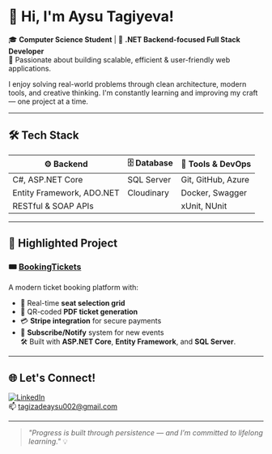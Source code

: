 # 👋 Hi, I'm Aysu Tagiyeva!

🎓 **Computer Science Student** | 🧠 **.NET Backend-focused Full Stack Developer**  
🚀 Passionate about building scalable, efficient & user-friendly web applications.

I enjoy solving real-world problems through clean architecture, modern tools, and creative thinking. I'm constantly learning and improving my craft — one project at a time.

---

## 🛠️ Tech Stack

| ⚙️ Backend              | 🗄️ Database        | 🚀 Tools & DevOps           |
|------------------------|--------------------|-----------------------------|
| C#, ASP.NET Core       | SQL Server         | Git, GitHub, Azure          |
| Entity Framework, ADO.NET | Cloudinary       | Docker, Swagger            |
| RESTful & SOAP APIs    |                    | xUnit, NUnit                |

---

## 📌 Highlighted Project

### 🎟️ [BookingTickets](https://github.com/aysutagiyeva/BookingTickets)  
A modern ticket booking platform with:

- 🎫 Real-time **seat selection grid**
- 📄 QR-coded **PDF ticket generation**
- 💳 **Stripe integration** for secure payments
- 🔔 **Subscribe/Notify** system for new events  
🛠️ Built with **ASP.NET Core**, **Entity Framework**, and **SQL Server**.

---

## 🌐 Let's Connect!

[![LinkedIn](https://img.shields.io/badge/LinkedIn-Aysu%20Tagiyeva-blue?logo=linkedin&style=flat-square)](https://www.linkedin.com/in/aysu-tagiyeva-35675733a)  
📫 [tagizadeaysu002@gmail.com](mailto:tagizadeaysu002@gmail.com)

---

> _"Progress is built through persistence — and I’m committed to lifelong learning."_ 💡
